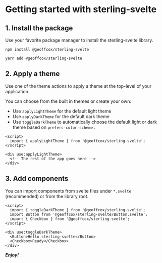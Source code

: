 # Getting started with sterling-svelte

## 1. Install the package

Use your favorite package manager to install the sterling-svelte library.

```
npm install @geoffcox/sterling-svelte
```

```
yarn add @geoffcox/sterling-svelte
```

## 2. Apply a theme

Use one of the theme actions to apply a theme at the top-level of your application.

You can choose from the built in themes or create your own:

- Use `applyLightTheme` for the default light theme
- Use `applyDarkTheme` for the default dark theme
- Use `toggleDarkTheme` to automatically choose the default light or dark theme based on `prefers-color-scheme` .

```svelte
<script>
  import { applyLightTheme } from '@geoffcox/sterling-svelte';
</script>

<div use:applyLightTheme>
  <!-- The rest of the app goes here -->
</div>
```

## 3. Add components

You can import components from svelte files under `*.svelte` (recommended) or from the library root.

```svelte
<script>
  import { toggleDarkTheme } from '@geoffcox/sterling-svelte';
  import Button from '@geoffcox/sterling-svelte/Button.svelte';
  import { Checkbox } from '@geoffcox/sterling-svelte';
</script>

<div use:toggleDarkTheme>
  <Button>Hello sterling-svelte</Button>
  <Checkbox>Ready</Checkbox>
</div>
```

**_Enjoy!_**
